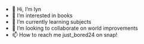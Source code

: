 - 👋 Hi, I’m lyn
- 👀 I’m interested in books
- 🌱 I’m currently learning subjects 
- 💞️ I’m looking to collaborate on world improvements 
- 📫 How to reach me just_bored24 on snap!

<!---
Lynnnn120/Lynnnn120 is a ✨ special ✨ repository because its `README.md` (this file) appears on your GitHub profile.
You can click the Preview link to take a look at your changes.
--->
